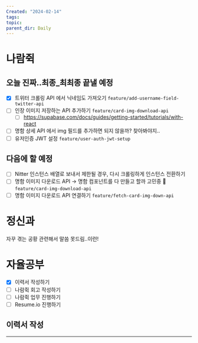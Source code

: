 ```yaml
---
Created: "2024-02-14"
tags: 
topic: 
parent_dir: Daily
---
```

# 나람쥑
## 오늘 진짜..최종_최최종 끝낼 예정
- [x] 트위터 크롤링 API 에서 닉네임도 가져오기 `feature/add-username-field-twitter-api`
- [ ] 인장 이미지 저장하는 API 추가하기 `feature/card-img-download-api`
	- [ ] https://supabase.com/docs/guides/getting-started/tutorials/with-react
- [ ] 명함 상세 API 에서 img 필드를 추가하면 되지 않을까? 찾아봐야지.. 
- [ ] 유저인증 JWT 설정 `feature/user-auth-jwt-setup` 
## 다음에 할 예정
- [ ] Nitter 인스턴스 배열로 보내서 제한될 경우, 다시 크롤링하게 인스턴스 전환하기
- [ ] 명함 이미지 다운로드 API -> 명함 컴포넌트를 다 만들고 할까 고민중 🤔 `feature/card-img-download-api`
- [ ] 명함 이미지 다운로드 API 연결하기 `feature/fetch-card-img-down-api`
# 정신과
자꾸 겪는 공황 관련해서 말씀 못드림..이런!
# 자율공부
- [x] 이력서 작성하기
- [ ] 나람쥑 회고 작성하기
- [ ] 나람쥑 업무 진행하기
- [ ] Resume.io 진행하기

## 이력서 작성
----
